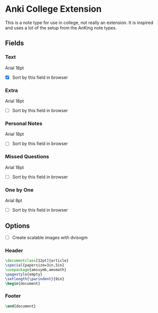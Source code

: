 # Anki College Extension
This is a note type for use in college, not really an extension.
It is inspired and uses a lot of the setup from the AnKing note types.

## Fields
### Text
Arial 18pt
- [X] Sort by this field in browser

### Extra
Arial 18pt
- [ ] Sort by this field in browser

### Personal Notes
Arial 18pt
- [ ] Sort by this field in browser

### Missed Questions
Arial 18pt
- [ ] Sort by this field in browser

### One by One
Arial 8pt
- [ ] Sort by this field in browser

## Options
- [ ] Create scalable images with dvisvgm

### Header
```latex
\documentclass[12pt]{article}
\special{papersize=3in,5in}
\usepackage{amssymb,amsmath}
\pagestyle{empty}
\setlength{\parindent}{0in}
\begin{document}
```
### Footer
```latex
\end{document}
```